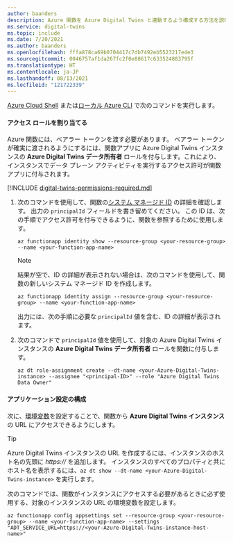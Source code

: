 ```yaml
---
author: baanders
description: Azure 関数を Azure Digital Twins と連動するよう構成する方法を説明するインクルード ファイル - CLI の手順
ms.service: digital-twins
ms.topic: include
ms.date: 7/20/2021
ms.author: baanders
ms.openlocfilehash: fffa878ca69b0704417c7db7492eb5523217e4e3
ms.sourcegitcommit: 0046757af1da267fc2f0e88617c633524883795f
ms.translationtype: HT
ms.contentlocale: ja-JP
ms.lasthandoff: 08/13/2021
ms.locfileid: "121722339"
---
```

[Azure Cloud Shell](https://shell.azure.com) または[ローカル Azure CLI](/cli/azure/install-azure-cli) で次のコマンドを実行します。

#### <a name="assign-an-access-role"></a>アクセス ロールを割り当てる

Azure 関数には、ベアラー トークンを渡す必要があります。 ベアラー トークンが確実に渡されるようにするには、関数アプリに Azure Digital Twins インスタンスの **Azure Digital Twins データ所有者** ロールを付与します。これにより、インスタンスでデータ プレーン アクティビティを実行するアクセス許可が関数アプリに付与されます。

[!INCLUDE [digital-twins-permissions-required.md](digital-twins-permissions-required.md)]

1. 次のコマンドを使用して、関数の[システム マネージド ID](../articles/active-directory/managed-identities-azure-resources/overview.md) の詳細を確認します。 出力の `principalId` フィールドを書き留めてください。 この ID は、次の手順でアクセス許可を付与できるように、関数を参照するために使用します。

    ```azurecli-interactive 
    az functionapp identity show --resource-group <your-resource-group> --name <your-function-app-name> 
    ```

    >[!NOTE]
    > 結果が空で、ID の詳細が表示されない場合は、次のコマンドを使用して、関数の新しいシステム マネージド ID を作成します。
    > 
    >```azurecli-interactive    
    >az functionapp identity assign --resource-group <your-resource-group> --name <your-function-app-name>  
    >```
    >
    > 出力には、次の手順に必要な `principalId` 値を含む、ID の詳細が表示されます。 

1. 次のコマンドで `principalId` 値を使用して、対象の Azure Digital Twins インスタンスの **Azure Digital Twins データ所有者** ロールを関数に付与します。

    ```azurecli-interactive 
    az dt role-assignment create --dt-name <your-Azure-Digital-Twins-instance> --assignee "<principal-ID>" --role "Azure Digital Twins Data Owner"
    ```

#### <a name="configure-application-settings"></a>アプリケーション設定の構成

次に、[環境変数](../articles/azure-functions/functions-how-to-use-azure-function-app-settings.md?tabs=portal#use-application-settings)を設定することで、関数から **Azure Digital Twins インスタンス** の URL にアクセスできるようにします。

> [!TIP]
> Azure Digital Twins インスタンスの URL を作成するには、インスタンスのホスト名の先頭に *https://* を追加します。 インスタンスのすべてのプロパティと共にホスト名を表示するには、`az dt show --dt-name <your-Azure-Digital-Twins-instance>` を実行します。

次のコマンドでは、関数がインスタンスにアクセスする必要があるときに必ず使用する、対象のインスタンスの URL の環境変数を設定します。

```azurecli-interactive 
az functionapp config appsettings set --resource-group <your-resource-group> --name <your-function-app-name> --settings "ADT_SERVICE_URL=https://<your-Azure-Digital-Twins-instance-host-name>"
```